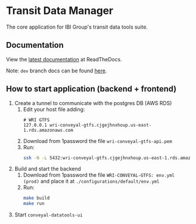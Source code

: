 # Transit Data Manager

The core application for IBI Group's transit data tools suite.

## Documentation

View the [latest documentation](http://conveyal-data-tools.readthedocs.org/en/latest/) at ReadTheDocs.

Note: `dev` branch docs can be found [here](http://conveyal-data-tools.readthedocs.org/en/dev/).

## How to start application (backend + frontend)

1. Create a tunnel to communicate with the postgres DB (AWS RDS)
    1. Edit your host file adding:
        ```
        # WRI GTFS
        127.0.0.1 wri-conveyal-gtfs.cjgejhnxhoup.us-east-1.rds.amazonaws.com
        ```
    2. Download from 1password the file `wri-conveyal-gtfs-api.pem`
    3. Run:
        ```sh
        ssh -N -L 5432:wri-conveyal-gtfs.cjgejhnxhoup.us-east-1.rds.amazonaws.com:5432 -i wri-conveyal-gtfs-api.pem ec2-user@wrigtfs.us-east-1.elasticbeanstalk.com
        ```
2. Build and start the backend
    1. Download from 1password the file `WRI-CONVEYAL-GTFS: env.yml (prod)` and place it at `./configurations/default/env.yml`
    2. Run:
        ```sh
        make build
        make run
        ```
3. Start `conveyal-datatools-ui`
